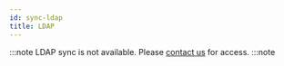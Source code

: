 ```yaml
---
id: sync-ldap
title: LDAP
---
```


:::note
LDAP sync is not available. Please [contact us](mailto:support@phasetwo.io) for access.
:::note
